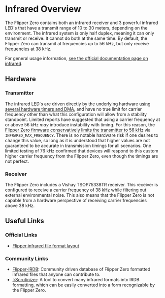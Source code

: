 # Infrared Overview
The Flipper Zero contains both an infrared receiver and 3 powerful infrared LED's that have a transmit range of 10 to 30 meters, depending on the environment. The infrared system is only half duplex, meaning it can only transmit or receive. It cannot do both at the same time. By default, the Flipper Zero can transmit at frequencies up to 56 kHz, but only receive frequencies at 38 kHz. 

For general usage information, [see the official documentation page on infrared](https://docs.flipper.net/infrared).

## Hardware

### Transmitter
The infrared LED's are driven directly by the underlying hardware [using several hardware timers and DMA](https://github.com/flipperdevices/flipperzero-firmware/blob/7291e6bd46c564400cdd3e9e7434f2c6e3a5ff28/targets/f7/furi_hal/furi_hal_infrared.c#L30), and have no true limit for carrier frequency other than what this configuration will allow from a stability standpoint. Limited reports have suggested that using a carrier frequency at or above 56 kHz *may* introduce instability with timing. For this reason, the [Flipper Zero firmware conservatively limits the transmitter to 56 kHz](https://github.com/flipperdevices/flipperzero-firmware/blob/7291e6bd46c564400cdd3e9e7434f2c6e3a5ff28/targets/furi_hal_include/furi_hal_infrared.h#L16) via `INFRARED_MAX_FREQUENCY`. There is no notable hardware risk if one desires to change this value, so long as it is understood that higher values are not guaranteed to be accurate in transmission timings for all scenarios. One limited testing of 76 kHz confirmed that devices will respond to this custom higher carrier frequency from the Flipper Zero, even though the timings are not perfect. 

### Receiver
The Flipper Zero includes a Vishay TSOP75338TR receiver. This receiver is configured to receive a carrier frequency of 38 kHz while filtering out external environmental noise. This also means that the Flipper Zero is not capable from a hardware perspective of receiving carrier frequencies above 38 kHz. 

## Useful Links

### Official Links
- [Flipper infrared file format layout](https://developer.flipper.net/flipperzero/doxygen/infrared_file_format.html)

### Community Links
- [Flipper-IRDB](https://github.com/Lucaslhm/Flipper-IRDB): Community driven database of Flipper Zero formatted infrared files that anyone can contribute to.
- [IrScrutinizer](https://github.com/bengtmartensson/IrScrutinizer/releases): A tool to convert many infrared formats into IRDB formatting, which can be easily converted into a form recognizable by the Flipper Zero. 
